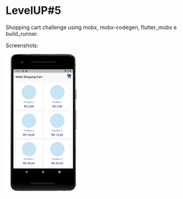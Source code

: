 # LevelUP#5

Shopping cart challenge using mobx, mobx-codegen, flutter_mobx e build_runner.

Screenshots:

<img src="https://github.com/andrekubotsu/shopping-cart-mobx/blob/main/screen1.png" width="200">
